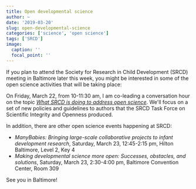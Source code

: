 ```yaml
---
title: Open developmental science
author: ~
date: '2019-03-20'
slug: open-developmental-science
categories: ['science', 'open science']
tags: ['SRCD']
image:
  caption: ''
  focal_point: ''
---
```


If you plan to attend the Society for Research in Child Development (SRCD) meeting in Baltimore later this week, you might be interested in some of the open science activities that will be taking place:

On Friday, March 22, from 10-11:30 am, I am co-leading a conversation hour on the topic [*What SRCD is doing to address open science*](https://www.rick-gilmore.com/talk/srcd-2019-03-22/).
We'll focus on a set of new policies and guidelines to authors that the SRCD Task Force on Scientific Integrity and Openness produced.

In addition, there are other open science events happening at SRCD:

- *ManyBabies: Bringing large-scale collaborative projects to infant development research*, Saturday, March 23, 12:45-2:15 pm, Hilton Baltimore, Level 2, Key 4
- *Making developmental science more open: Successes, obstacles, and solutions*, Saturday, March 23, 2:30-4:00 pm, Baltimore Convention Center, Room 309

See you in Baltimore!
